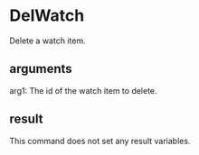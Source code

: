 # DelWatch

Delete a watch item.

## arguments

arg1: The id of the watch item to delete.

## result

This command does not set any result variables.